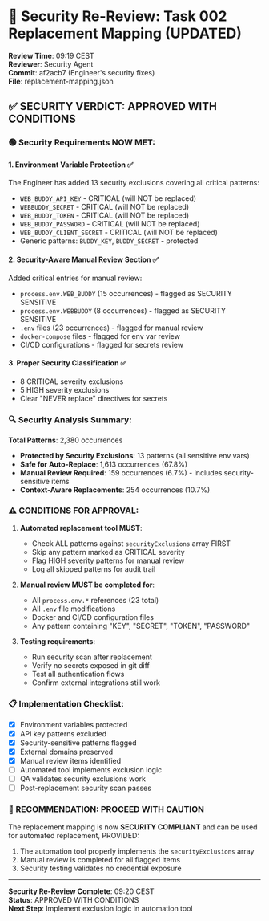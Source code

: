 # 🔐 Security Re-Review: Task 002 Replacement Mapping (UPDATED)
**Review Time**: 09:19 CEST  
**Reviewer**: Security Agent  
**Commit**: af2acb7 (Engineer's security fixes)  
**File**: replacement-mapping.json  

## ✅ SECURITY VERDICT: APPROVED WITH CONDITIONS

### 🟢 Security Requirements NOW MET:

#### 1. **Environment Variable Protection ✅**
The Engineer has added 13 security exclusions covering all critical patterns:
- `WEB_BUDDY_API_KEY` - CRITICAL (will NOT be replaced)
- `WEBBUDDY_SECRET` - CRITICAL (will NOT be replaced)
- `WEB_BUDDY_TOKEN` - CRITICAL (will NOT be replaced)
- `WEB_BUDDY_PASSWORD` - CRITICAL (will NOT be replaced)
- `WEB_BUDDY_CLIENT_SECRET` - CRITICAL (will NOT be replaced)
- Generic patterns: `BUDDY_KEY`, `BUDDY_SECRET` - protected

#### 2. **Security-Aware Manual Review Section ✅**
Added critical entries for manual review:
- `process.env.WEB_BUDDY` (15 occurrences) - flagged as SECURITY SENSITIVE
- `process.env.WEBBUDDY` (8 occurrences) - flagged as SECURITY SENSITIVE
- `.env` files (23 occurrences) - flagged for manual review
- `docker-compose` files - flagged for env var review
- CI/CD configurations - flagged for secrets review

#### 3. **Proper Security Classification ✅**
- 8 CRITICAL severity exclusions
- 5 HIGH severity exclusions
- Clear "NEVER replace" directives for secrets

### 🔍 Security Analysis Summary:

**Total Patterns**: 2,380 occurrences
- **Protected by Security Exclusions**: 13 patterns (all sensitive env vars)
- **Safe for Auto-Replace**: 1,613 occurrences (67.8%)
- **Manual Review Required**: 159 occurrences (6.7%) - includes security-sensitive items
- **Context-Aware Replacements**: 254 occurrences (10.7%)

### ⚠️ CONDITIONS FOR APPROVAL:

1. **Automated replacement tool MUST**:
   - Check ALL patterns against `securityExclusions` array FIRST
   - Skip any pattern marked as CRITICAL severity
   - Flag HIGH severity patterns for manual review
   - Log all skipped patterns for audit trail

2. **Manual review MUST be completed for**:
   - All `process.env.*` references (23 total)
   - All `.env` file modifications
   - Docker and CI/CD configuration files
   - Any pattern containing "KEY", "SECRET", "TOKEN", "PASSWORD"

3. **Testing requirements**:
   - Run security scan after replacement
   - Verify no secrets exposed in git diff
   - Test all authentication flows
   - Confirm external integrations still work

### 📋 Implementation Checklist:

- [x] Environment variables protected
- [x] API key patterns excluded
- [x] Security-sensitive patterns flagged
- [x] External domains preserved
- [x] Manual review items identified
- [ ] Automated tool implements exclusion logic
- [ ] QA validates security exclusions work
- [ ] Post-replacement security scan passes

### 🚀 RECOMMENDATION: PROCEED WITH CAUTION

The replacement mapping is now **SECURITY COMPLIANT** and can be used for automated replacement, PROVIDED:

1. The automation tool properly implements the `securityExclusions` array
2. Manual review is completed for all flagged items
3. Security testing validates no credential exposure

---

**Security Re-Review Complete**: 09:20 CEST  
**Status**: APPROVED WITH CONDITIONS  
**Next Step**: Implement exclusion logic in automation tool